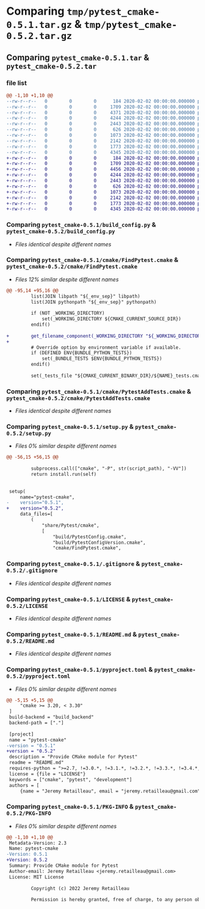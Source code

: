 # Comparing `tmp/pytest_cmake-0.5.1.tar.gz` & `tmp/pytest_cmake-0.5.2.tar.gz`

## Comparing `pytest_cmake-0.5.1.tar` & `pytest_cmake-0.5.2.tar`

### file list

```diff
@@ -1,10 +1,10 @@
--rw-r--r--   0        0        0      184 2020-02-02 00:00:00.000000 pytest_cmake-0.5.1/build_backend.py
--rw-r--r--   0        0        0     1709 2020-02-02 00:00:00.000000 pytest_cmake-0.5.1/build_config.py
--rw-r--r--   0        0        0     4371 2020-02-02 00:00:00.000000 pytest_cmake-0.5.1/cmake/FindPytest.cmake
--rw-r--r--   0        0        0     4244 2020-02-02 00:00:00.000000 pytest_cmake-0.5.1/cmake/PytestAddTests.cmake
--rw-r--r--   0        0        0     2443 2020-02-02 00:00:00.000000 pytest_cmake-0.5.1/setup.py
--rw-r--r--   0        0        0      626 2020-02-02 00:00:00.000000 pytest_cmake-0.5.1/.gitignore
--rw-r--r--   0        0        0     1073 2020-02-02 00:00:00.000000 pytest_cmake-0.5.1/LICENSE
--rw-r--r--   0        0        0     2142 2020-02-02 00:00:00.000000 pytest_cmake-0.5.1/README.md
--rw-r--r--   0        0        0     1773 2020-02-02 00:00:00.000000 pytest_cmake-0.5.1/pyproject.toml
--rw-r--r--   0        0        0     4345 2020-02-02 00:00:00.000000 pytest_cmake-0.5.1/PKG-INFO
+-rw-r--r--   0        0        0      184 2020-02-02 00:00:00.000000 pytest_cmake-0.5.2/build_backend.py
+-rw-r--r--   0        0        0     1709 2020-02-02 00:00:00.000000 pytest_cmake-0.5.2/build_config.py
+-rw-r--r--   0        0        0     4456 2020-02-02 00:00:00.000000 pytest_cmake-0.5.2/cmake/FindPytest.cmake
+-rw-r--r--   0        0        0     4244 2020-02-02 00:00:00.000000 pytest_cmake-0.5.2/cmake/PytestAddTests.cmake
+-rw-r--r--   0        0        0     2443 2020-02-02 00:00:00.000000 pytest_cmake-0.5.2/setup.py
+-rw-r--r--   0        0        0      626 2020-02-02 00:00:00.000000 pytest_cmake-0.5.2/.gitignore
+-rw-r--r--   0        0        0     1073 2020-02-02 00:00:00.000000 pytest_cmake-0.5.2/LICENSE
+-rw-r--r--   0        0        0     2142 2020-02-02 00:00:00.000000 pytest_cmake-0.5.2/README.md
+-rw-r--r--   0        0        0     1773 2020-02-02 00:00:00.000000 pytest_cmake-0.5.2/pyproject.toml
+-rw-r--r--   0        0        0     4345 2020-02-02 00:00:00.000000 pytest_cmake-0.5.2/PKG-INFO
```

### Comparing `pytest_cmake-0.5.1/build_config.py` & `pytest_cmake-0.5.2/build_config.py`

 * *Files identical despite different names*

### Comparing `pytest_cmake-0.5.1/cmake/FindPytest.cmake` & `pytest_cmake-0.5.2/cmake/FindPytest.cmake`

 * *Files 12% similar despite different names*

```diff
@@ -95,14 +95,16 @@
         list(JOIN libpath "${_env_sep}" libpath)
         list(JOIN pythonpath "${_env_sep}" pythonpath)
 
         if (NOT _WORKING_DIRECTORY)
             set(_WORKING_DIRECTORY ${CMAKE_CURRENT_SOURCE_DIR})
         endif()
 
+        get_filename_component(_WORKING_DIRECTORY "${_WORKING_DIRECTORY}" REALPATH)
+
         # Override option by environment variable if available.
         if (DEFINED ENV{BUNDLE_PYTHON_TESTS})
             set(_BUNDLE_TESTS $ENV{BUNDLE_PYTHON_TESTS})
         endif()
 
         set(_tests_file "${CMAKE_CURRENT_BINARY_DIR}/${NAME}_tests.cmake")
```

### Comparing `pytest_cmake-0.5.1/cmake/PytestAddTests.cmake` & `pytest_cmake-0.5.2/cmake/PytestAddTests.cmake`

 * *Files identical despite different names*

### Comparing `pytest_cmake-0.5.1/setup.py` & `pytest_cmake-0.5.2/setup.py`

 * *Files 0% similar despite different names*

```diff
@@ -56,15 +56,15 @@
 
         subprocess.call(["cmake", "-P", str(script_path), "-VV"])
         return install.run(self)
 
 
 setup(
     name="pytest-cmake",
-    version="0.5.1",
+    version="0.5.2",
     data_files=[
         (
             "share/Pytest/cmake",
             [
                 "build/PytestConfig.cmake",
                 "build/PytestConfigVersion.cmake",
                 "cmake/FindPytest.cmake",
```

### Comparing `pytest_cmake-0.5.1/.gitignore` & `pytest_cmake-0.5.2/.gitignore`

 * *Files identical despite different names*

### Comparing `pytest_cmake-0.5.1/LICENSE` & `pytest_cmake-0.5.2/LICENSE`

 * *Files identical despite different names*

### Comparing `pytest_cmake-0.5.1/README.md` & `pytest_cmake-0.5.2/README.md`

 * *Files identical despite different names*

### Comparing `pytest_cmake-0.5.1/pyproject.toml` & `pytest_cmake-0.5.2/pyproject.toml`

 * *Files 0% similar despite different names*

```diff
@@ -5,15 +5,15 @@
     "cmake >= 3.20, < 3.30"
 ]
 build-backend = "build_backend"
 backend-path = ["."]
 
 [project]
 name = "pytest-cmake"
-version = "0.5.1"
+version = "0.5.2"
 description = "Provide CMake module for Pytest"
 readme = "README.md"
 requires-python = ">=2.7, !=3.0.*, !=3.1.*, !=3.2.*, !=3.3.*, !=3.4.*, !=3.5.*, <4"
 license = {file = "LICENSE"}
 keywords = ["cmake", "pytest", "development"]
 authors = [
     {name = "Jeremy Retailleau", email = "jeremy.retailleau@gmail.com" }
```

### Comparing `pytest_cmake-0.5.1/PKG-INFO` & `pytest_cmake-0.5.2/PKG-INFO`

 * *Files 0% similar despite different names*

```diff
@@ -1,10 +1,10 @@
 Metadata-Version: 2.3
 Name: pytest-cmake
-Version: 0.5.1
+Version: 0.5.2
 Summary: Provide CMake module for Pytest
 Author-email: Jeremy Retailleau <jeremy.retailleau@gmail.com>
 License: MIT License
         
         Copyright (c) 2022 Jeremy Retailleau
         
         Permission is hereby granted, free of charge, to any person obtaining a copy
```


